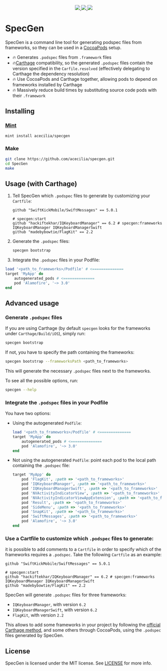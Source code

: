 <p align="center">
  <a href="https://github.com/acecilia/SpecGen/releases">
    <img src="https://img.shields.io/github/release/acecilia/SpecGen.svg"/>
  </a>
  <a href="https://dev.azure.com/acecilia/SpecGen/_build/latest?definitionId=1&branchName=master">
    <img src="https://dev.azure.com/acecilia/SpecGen/_apis/build/status/acecilia.CocoaPodsEndgame?branchName=master"/>
  </a>
  <a href="https://github.com/acecilia/SpecGen/blob/master/LICENSE">
    <img src="https://img.shields.io/github/license/acecilia/SpecGen.svg"/>
  </a>
</p>

# SpecGen

SpecGen is a command line tool for generating podspec files from frameworks, so they can be used in a [CocoaPods](https://github.com/CocoaPods/CocoaPods) setup.

* 🔥 Generates `.podspec` files from `.framework` files
* 🔥[Carthage](https://github.com/Carthage/Carthage) compatibility, so the generated `.podspec` files contain the version specified in the `Carfile.resolved` (effectively delegating to Carthage the dependency resolution)
* 🔥 Use CocoaPods and Carthage together, allowing pods to depend on frameworks installed by Carthage
* 🔥 Massively reduce build times by substituting source code pods with their `.framework`

## Installing

### [Mint](https://github.com/yonaskolb/mint)

```sh
mint install acecilia/specgen
```

### Make

```sh
git clone https://github.com/acecilia/specgen.git
cd SpecGen
make
```

## Usage (with Carthage)

1. Tell SpecGen which `.podspec` files to generate by customizing your `Cartfile`:
	
	```text
	github "SwiftKickMobile/SwiftMessages" == 5.0.1
	
	# specgen:start
	github "hackiftekhar/IQKeyboardManager" == 6.2 # specgen:frameworks IQKeyboardManager IQKeyboardManagerSwift
	github "madebybowtie/FlagKit" == 2.2
	```

2. Generate the `.podspec` files:

	```sh
	specgen bootstrap
	```

3. Integrate the `.podspec` files in your Podfile:

  ```ruby
  load '<path_to_frameworks>/Podfile' # <==============
  target 'MyApp' do
      autogenerated_pods # <==============
      pod 'Alamofire', '~> 3.0'
  end
  ```

## Advanced usage

### Generate `.podspec` files

If you are using Carthage (by default `specgen` looks for the frameworks under `Carthage/Build/iOS`), simply run:

```sh
specgen bootstrap
```

If not, you have to specify the path containing the frameworks:

```sh
specgen bootstrap --frameworksPath <path_to_frameworks>
```

This will generate the necessary `.podspec` files next to the frameworks.

To see all the possible options, run:

```sh
specgen --help
```

### Integrate the `.podspec` files in your Podfile

You have two options:

* Using the autogenerated `Podfile`:

  ```ruby
  load '<path_to_frameworks>/Podfile' # <==============
  target 'MyApp' do
      autogenerated_pods # <==============
      pod 'Alamofire', '~> 3.0'
  end
  ```

* Not using the autogenerated `Podfile`: point each pod to the local path containing the `.podspec` file:

  ```ruby
  target 'MyApp' do
      pod 'FlagKit', :path => '<path_to_frameworks>'
      pod 'IQKeyboardManager', :path => '<path_to_frameworks>'
      pod 'IQKeyboardManagerSwift', :path => '<path_to_frameworks>'
      pod 'NVActivityIndicatorView', :path => '<path_to_frameworks>'
      pod 'NVActivityIndicatorViewAppExtension', :path => '<path_to_frameworks>'
      pod 'Result', :path => '<path_to_frameworks>'
      pod 'SideMenu', :path => '<path_to_frameworks>'
      pod 'SnapKit', :path => '<path_to_frameworks>'
      pod 'SwiftMessages', :path => '<path_to_frameworks>'
      pod 'Alamofire', '~> 3.0'
  end
  ```

### Use a Cartfile to customize which `.podspec` files to generate:

it is possible to add comments to a `Cartfile` in order to specify which of the frameworks requires a `.podspec`. Take the following `Cartfile` as an example:

```text
github "SwiftKickMobile/SwiftMessages" == 5.0.1

# specgen:start
github "hackiftekhar/IQKeyboardManager" == 6.2 # specgen:frameworks IQKeyboardManager IQKeyboardManagerSwift
github "madebybowtie/FlagKit" == 2.2
```

SpecGen will generate `.podspec` files for three frameworks:

* `IQKeyboardManager`, with version `6.2`
* `IQKeyboardManagerSwift`, with version `6.2`
* `FlagKit`, with version `2.2`

This allows to add some frameworks in your project by following the [official Carthage method](https://github.com/Carthage/Carthage#adding-frameworks-to-an-application), and some others through CocoaPods, using the `.podspec` files generated by SpecGen.

## License

SpecGen is licensed under the MIT license. See [LICENSE](LICENSE) for more info.